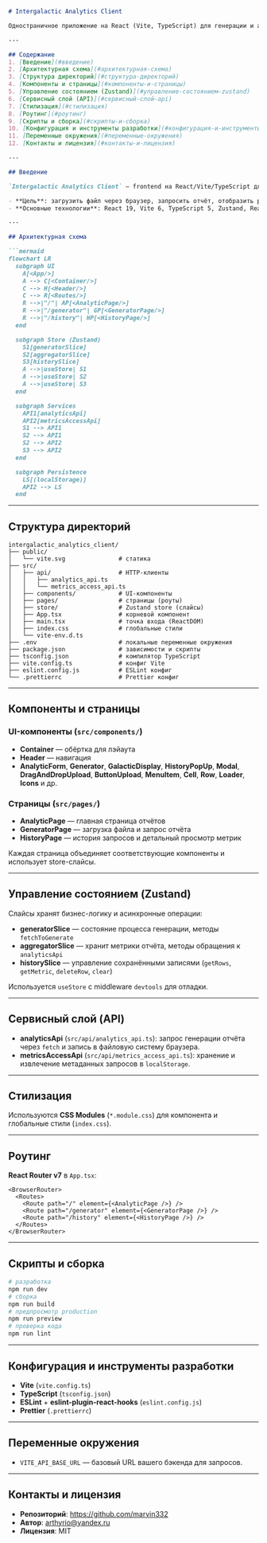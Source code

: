 ````md
# Intergalactic Analytics Client

Одностраничное приложение на React (Vite, TypeScript) для генерации и анализа галактических отчётов на основе пользовательских файлов.

---

## Содержание
1. [Введение](#введение)
2. [Архитектурная схема](#архитектурная-схема)
3. [Структура директорий](#структура-директорий)
4. [Компоненты и страницы](#компоненты-и-страницы)
5. [Управление состоянием (Zustand)](#управление-состоянием-zustand)
6. [Сервисный слой (API)](#сервисный-слой-api)
7. [Стилизация](#стилизация)
8. [Роутинг](#роутинг)
9. [Скрипты и сборка](#скрипты-и-сборка)
10. [Конфигурация и инструменты разработки](#конфигурация-и-инструменты-разработки)
11. [Переменные окружения](#переменные-окружения)
12. [Контакты и лицензия](#контакты-и-лицензия)

---

## Введение

`Intergalactic Analytics Client` — frontend на React/Vite/TypeScript для взаимодействия с API по генерации галактических отчётов и управления историей запросов.

- **Цель**: загрузить файл через браузер, запросить отчёт, отобразить результат и сохранить запись в локальном хранилище.
- **Основные технологии**: React 19, Vite 6, TypeScript 5, Zustand, React Router 7, CSS Modules.

---

## Архитектурная схема

```mermaid
flowchart LR
  subgraph UI
    A[<App/>]
    A --> C[<Container/>]
    C --> H[<Header/>]
    C --> R[<Routes/>]
    R -->|"/"| AP[<AnalyticPage/>]
    R -->|"/generator"| GP[<GeneratorPage/>]
    R -->|"/history"| HP[<HistoryPage/>]
  end

  subgraph Store (Zustand)
    S1[generatorSlice]
    S2[aggregatorSlice]
    S3[historySlice]
    A -->|useStore| S1
    A -->|useStore| S2
    A -->|useStore| S3
  end

  subgraph Services
    API1[analyticsApi]
    API2[metricsAccessApi]
    S1 --> API1
    S2 --> API1
    S2 --> API2
    S3 --> API2
  end

  subgraph Persistence
    LS[(localStorage)]
    API2 --> LS
  end
````

---

## Структура директорий

```text
intergalactic_analytics_client/
├── public/
│   └── vite.svg               # статика
├── src/
│   ├── api/                   # HTTP-клиенты
│   │   ├── analytics_api.ts
│   │   └── metrics_access_api.ts
│   ├── components/            # UI-компоненты
│   ├── pages/                 # страницы (роуты)
│   ├── store/                 # Zustand store (слайсы)
│   ├── App.tsx                # корневой компонент
│   ├── main.tsx               # точка входа (ReactDOM)
│   ├── index.css              # глобальные стили
│   └── vite-env.d.ts
├── .env                       # локальные переменные окружения
├── package.json               # зависимости и скрипты
├── tsconfig.json              # компилятор TypeScript
├── vite.config.ts             # конфиг Vite
├── eslint.config.js           # ESLint конфиг
└── .prettierrc                # Prettier конфиг
```

---

## Компоненты и страницы

### UI-компоненты (`src/components/`)

- **Container** — обёртка для лэйаута
- **Header** — навигация
- **AnalyticForm**, **Generator**, **GalacticDisplay**, **HistoryPopUp**, **Modal**, **DragAndDropUpload**, **ButtonUpload**, **MenuItem**, **Cell**, **Row**, **Loader**, **Icons** и др.

### Страницы (`src/pages/`)

- **AnalyticPage** — главная страница отчётов
- **GeneratorPage** — загрузка файла и запрос отчёта
- **HistoryPage** — история запросов и детальный просмотр метрик

Каждая страница объединяет соответствующие компоненты и использует store-слайсы.

---

## Управление состоянием (Zustand)

Слайсы хранят бизнес-логику и асинхронные операции:

- **generatorSlice** — состояние процесса генерации, методы `fetchToGenerate`
- **aggregatorSlice** — хранит метрики отчёта, методы обращения к `analyticsApi`
- **historySlice** — управление сохранёнными записями (`getRows`, `getMetric`, `deleteRow`, `clear`)

Используется `useStore` c middleware `devtools` для отладки.

---

## Сервисный слой (API)

- **analyticsApi** (`src/api/analytics_api.ts`): запрос генерации отчёта через `fetch` и запись в файловую систему браузера.
- **metricsAccessApi** (`src/api/metrics_access_api.ts`): хранение и извлечение метаданных запросов в `localStorage`.

---

## Стилизация

Используются **CSS Modules** (`*.module.css`) для компонента и глобальные стили (`index.css`).

---

## Роутинг

**React Router v7** в `App.tsx`:

```tsx
<BrowserRouter>
  <Routes>
    <Route path="/" element={<AnalyticPage />} />
    <Route path="/generator" element={<GeneratorPage />} />
    <Route path="/history" element={<HistoryPage />} />
  </Routes>
</BrowserRouter>
```

---

## Скрипты и сборка

```bash
# разработка
npm run dev
# сборка
npm run build
# предпросмотр production
npm run preview
# проверка кода
npm run lint
```

---

## Конфигурация и инструменты разработки

- **Vite** (`vite.config.ts`)
- **TypeScript** (`tsconfig.json`)
- **ESLint** + **eslint-plugin-react-hooks** (`eslint.config.js`)
- **Prettier** (`.prettierrc`)

---

## Переменные окружения

- `VITE_API_BASE_URL` — базовый URL вашего бэкенда для запросов.

---

## Контакты и лицензия

- **Репозиторий**: https://github.com/marvin332
- **Автор**:  arthyrio@yandex.ru
- **Лицензия**: MIT 

```
```
